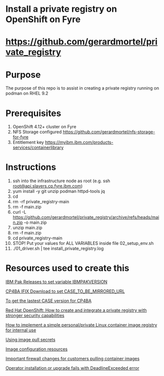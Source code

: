 # Install a private registry on OpenShift on Fyre
# https://github.com/gerardmortel/private_registry

# Purpose
The purpose of this repo is to assist in creating a private registry running on podman on RHEL 9.2

# Prerequisites
1. OpenShift 4.12+ cluster on Fyre
2. NFS Storage configured https://github.com/gerardmortel/nfs-storage-for-fyre
3. Entitlement key https://myibm.ibm.com/products-services/containerlibrary

# Instructions
1. ssh into the infrastructure node as root (e.g. ssh root@api.slavers.cp.fyre.ibm.com)
2. yum install -y git unzip podman httpd-tools jq
3. cd
4. rm -rf private_registry-main
5. rm -f main.zip
6. curl -L https://github.com/gerardmortel/private_registry/archive/refs/heads/main.zip -o main.zip
7. unzip main.zip
8. rm -f main.zip
9. cd private_registry-main
10. STOP! Put your values for ALL VARIABLES inside file 02_setup_env.sh
11. ./01_driver.sh | tee install_private_registry.log

# Resources used to create this
[IBM Pak Releases to set variable IBMPAKVERSION](https://github.com/IBM/ibm-pak/releases)

[CP4BA IFIX Download to set CASE_TO_BE_MIRRORED_URL](https://www.ibm.com/support/pages/cloud-pak-business-automation-interim-fix-download-document)

[To get the lastest CASE version for CP4BA](https://github.com/IBM/cloud-pak/blob/master/repo/case/ibm-cp-automation/index.yaml)

[Red Hat OpenShift: How to create and integrate a private registry with stronger security capabilities](https://www.redhat.com/en/blog/openshift-private-registry)

[How to implement a simple personal/private Linux container image registry for internal use](https://www.redhat.com/sysadmin/simple-container-registry)

[Using image pull secrets](https://docs.openshift.com/container-platform/4.13/openshift_images/managing_images/using-image-pull-secrets.html)

[Image configuration resources](https://docs.openshift.com/container-platform/4.12/openshift_images/image-configuration.html)

[Important firewall changes for customers pulling container images](https://access.redhat.com/announcements/7000333)

[Operator installation or upgrade fails with DeadlineExceeded error](https://www.ibm.com/docs/en/cloud-paks/foundational-services/4.2?topic=issues-operator-installation-upgrade-fails-deadlineexceeded-error)